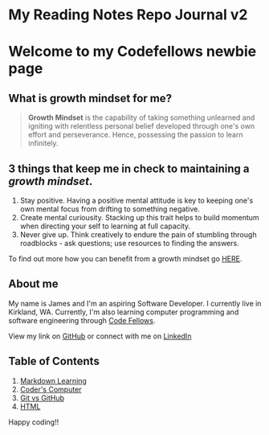 # My Reading Notes Repo Journal v2 

# Welcome to my Codefellows newbie page

## What is growth mindset for me?

> **Growth Mindset** is the capability of taking something unlearned and igniting with relentless personal belief developed through one's own effort and perseverance. Hence, possessing the passion to learn infinitely.

## 3 things that keep me in check to maintaining a *growth mindset*.
1. Stay positive. Having a positive mental attitude is key to keeping one's own mental focus from drifting to something negative.
2. Create mental curiousity. Stacking up this trait helps to build momentum when directing your self to learning at full capacity.
3. Never give up. Think creatively to endure the pain of stumbling through roadblocks - ask questions; use resources to finding the answers.

To find out more how you can benefit from a growth mindset go [HERE](https://www.atlassian.com/blog/inside-atlassian/growth-mindset).

## About me
My name is James and I'm an aspiring Software Developer. I currently live in Kirkland, WA. Currently, I'm also learning computer programming and software engineering through [Code Fellows](https://www.codefellows.org/).

View my link on [GitHub](https://github.com/jabuan0910) or connect with me on [LinkedIn](https://www.linkedin.com/in/jabuan/)

## Table of Contents

1. [Markdown Learning](markdownlearning.md)
2. [Coder's Computer](coderscomputer.md)
3. [Git vs GitHub](github.md)
4. [HTML](HTML.md)




Happy coding!!
